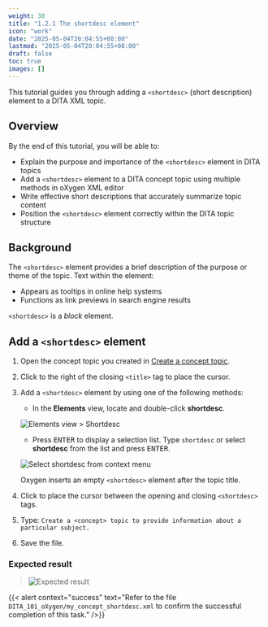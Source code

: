 ```yaml
---
weight: 30
title: "1.2.1 The shortdesc element"
icon: "work"
date: "2025-05-04T20:04:55+08:00"
lastmod: "2025-05-04T20:04:55+08:00"
draft: false
toc: true
images: []
---
```


This tutorial guides you through adding a `<shortdesc>` (short description) element to a DITA XML topic.

## Overview

By the end of this tutorial, you will be able to:

- Explain the purpose and importance of the `<shortdesc>` element in DITA topics
- Add a `<shortdesc>` element to a DITA concept topic using multiple methods in oXygen XML editor
- Write effective short descriptions that accurately summarize topic content
- Position the `<shortdesc>` element correctly within the DITA topic structure

## Background

The `<shortdesc>` element provides a brief description of the purpose or theme of the topic. Text within the <shortdesc> element:

- Appears as tooltips in online help systems
- Functions as link previews in search engine results

`<shortdesc>` is a *block* element.

## Add a `<shortdesc>` element

1. Open the concept topic you created in [Create a concept topic](./create-concept-topic.md).
2. Click to the right of the closing `<title>` tag to place the cursor.
3. Add a `<shortdesc>` element by using one of the following methods:

    * In the **Elements** view, locate and double-click **shortdesc**.

    ![Elements view > Shortdesc](https://res.cloudinary.com/dttfzpzjn/image/upload/v1748593542/elements-shortdesc_unekag.png)

    * Press <kbd>ENTER</kbd> to display a selection list. Type `shortdesc` or select **shortdesc** from the list and press <kbd>ENTER</kbd>.

    ![Select shortdesc from context menu](https://res.cloudinary.com/dttfzpzjn/image/upload/v1748593733/menu-shortdesc_kgbgra.png)

    Oxygen inserts an empty `<shortdesc>` element after the topic title.

4. Click to place the cursor between the opening and closing `<shortdesc>` tags.
5. Type: `Create a <concept> topic to provide information about a particular subject.`
6. Save the file.

### Expected result

> ![Expected result](https://res.cloudinary.com/dttfzpzjn/image/upload/v1748594149/shortdesc-tutorial-complete.jpg)

{{< alert context="success" text="Refer to the file `DITA_101_oXygen/my_concept_shortdesc.xml` to confirm the successful completion of this task." />}}